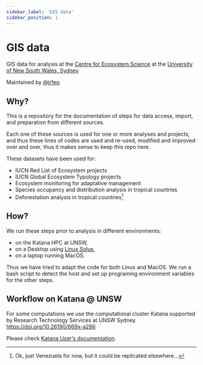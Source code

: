 ```yaml
---
sidebar_label: 'GIS data'
sidebar_position: 1
---
```


# GIS data

GIS data for analysis at the [Centre for Ecosystem Science](https://www.unsw.edu.au/research/ecosystem) at the [University of New South Wales, Sydney](https://www.unsw.edu.au/)

Maintained by [@jrfep](https://github.com/jrfep)

## Why?

This is a repository for the documentation of steps for data access, import, and preparation from different sources.

Each one of these sources is used for one or more analyses and projects, and thus these lines of codes are used and re-used, modified and improved over and over, thus it makes sense to keep this repo here. 

These datasets have been used for:

- IUCN Red List of Ecosystem projects
- IUCN Global Ecosystem Typology projects
- Ecosystem monitoring for adaptative management
- Species occupancy and distribution analysis in tropical countries
- Deforestation analysis in tropical countries[^1]


## How?

We run these steps prior to analysis in different environments:

- on the Katana HPC at UNSW, 
- on a Desktop using [Linux Solus](https://getsol.us/solus/about/),
- on a laptop running MacOS. 

Thus we have tried to adapt the code for both Linux and MacOS. We run a bash script to detect the host and set up programing environment variables for the other steps. 

## Workflow on Katana @ UNSW

For some computations we use the computational cluster Katana supported by Research Technology Services at UNSW Sydney. https://doi.org/10.26190/669x-a286

Please check [Katana User’s documentation](https://unsw-restech.github.io/index.html).

[^1]: Ok, just Venezuela for now, but it could be replicated elsewhere...


